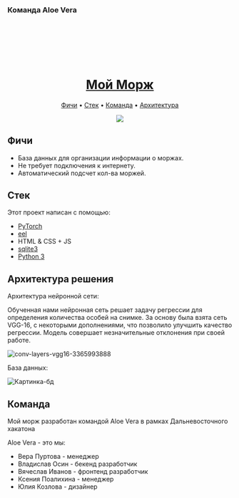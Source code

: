 <h3>Команда Aloe Vera</h3>
<h1 align="center">
  <br>
  <br>
  <br>
  <a href="#">Мой Морж</a>
  <br>
</h1>

<h4 align="center"></h4>

<p align="center">
  <a href="#фичи">Фичи</a> •
  <a href="#стек">Стек</a> •
  <a href="#команда">Команда</a> •
  <a href="#архитектура решения">Архитектура</a>
</p>

<p align="center">
<img src="https://user-images.githubusercontent.com/78318991/170849394-ddeaf8f7-739f-4e29-88f3-23ed9dd7a3ae.png">
</p>

## Фичи

- База данных для организации информации о моржах.
- Не требует подключения к интернету.
- Автоматический подсчет кол-ва моржей.


## Стек

Этот проект написан с помощью:

- [PyTorch](https://pytorch.org/)
- [eel](https://pypi.org/project/Eel/)
- HTML & CSS + JS
- [sqlite3](https://www.sqlite.org/index.html)
- [Python 3](https://www.python.org/)



## Архитектура решения

Архитектура нейронной сети:

Обученная нами нейронная сеть решает задачу регрессии для определения количества особей на снимке. За основу была взята сеть VGG-16, с некоторыми дополнениями, что позволило улучшить качество регрессии. Модель совершает незначительные отклонения при своей работе. 

![conv-layers-vgg16-3365993888](https://user-images.githubusercontent.com/78318991/170849846-b5980c6c-8c81-4a28-8810-487b34dd4121.jpeg)


<!-- <p align="center">
  <img src="https://user-images.githubusercontent.com/53406289/164958075-1692be7d-3a48-415c-876c-0cf53aadd7f3.png">
</p> -->

База данных:

![Картинка-бд](https://user-images.githubusercontent.com/78318991/170849341-05115aae-8b20-460b-bb39-b174d36004b0.png)


## Команда 

Мой морж разработан командой Aloe Vera в рамках Дальневосточного хакатона 

Aloe Vera - это мы:
- Вера Пуртова - менеджер
- Владислав Осин - бекенд разработчик 
- Вячеслав Иванов - фронтенд разработчик
- Ксения Поалихина - менеджер
- Юлия Козлова - дизайнер


